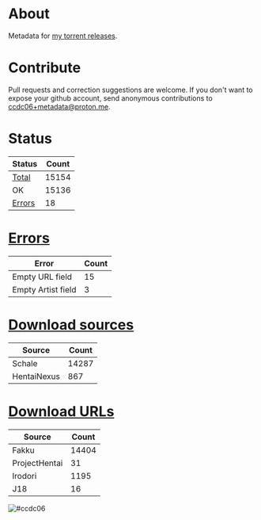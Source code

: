 # About
Metadata for [my torrent releases](https://sukebei.nyaa.si/?q=CCDC06).

# Contribute
Pull requests and correction suggestions are welcome. If you don't want to expose your github account, send anonymous contributions to [ccdc06+metadata@proton.me](mailto:ccdc06+metadata@proton.me).

<!-- [Status] -->
# Status
|Status|Count|
|-|-|
|[Total](indexes/list.csv)|15154|
|OK|15136|
|[Errors](indexes/errors.csv)|18|

# [Errors](indexes/errors.csv)
|Error|Count|
|-|-|
|Empty URL field|15|
|Empty Artist field|3|

# [Download sources](indexes/downloadSource.csv)
|Source|Count|
|-|-|
|Schale|14287|
|HentaiNexus|867|

# [Download URLs](indexes/urlSource.csv)
|Source|Count|
|-|-|
|Fakku|14404|
|ProjectHentai|31|
|Irodori|1195|
|J18|16|
<!-- [/Status] -->

![#ccdc06](https://placehold.co/15x15/ccdc06/ccdc06.png)
